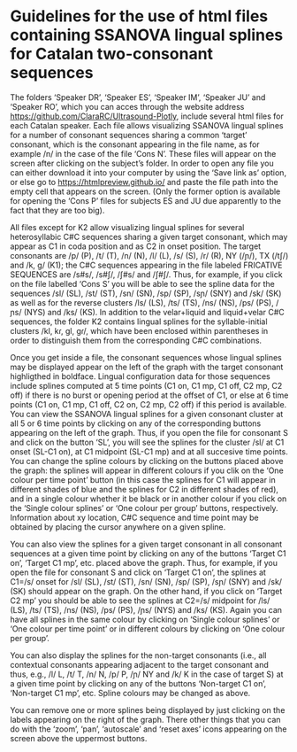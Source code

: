 # Guidelines for the use of html files containing SSANOVA lingual splines for Catalan  two-consonant sequences

The folders ‘Speaker DR’, ‘Speaker ES’, ‘Speaker IM’, ‘Speaker JU’ and ‘Speaker RO’, which you can acces through the website address https://github.com/ClaraRC/Ultrasound-Plotly, include several html files for each Catalan speaker. Each file allows visualizing SSANOVA lingual splines for a number of consonant sequences sharing a common ‘target’ consonant, which is the consonant appearing in the file name, as for example /n/ in the case of the file ‘Cons N’.  These files will appear on the screen after clicking on the subject’s folder. In order to open any file you can either download it into your computer by using the ‘Save link as’ option, or else go to https://htmlpreview.github.io/ and paste the file path into the empty cell that appears on the screen. (Only the former option is available for opening the ‘Cons P’ files for subjects ES and JU due apparently to the fact that they are too big).


 All files except for K2 allow visualizing lingual splines for several heterosyllabic C#C sequences sharing a given target consonant, which may appear as C1 in coda position and as C2 in onset position. The target consonants are /p/ (P), /t/ (T), /n/ (N), /l/ (L), /s/ (S), /r/ (R), NY (/ɲ/), TX (/tʃ/) and /k, g/ (K1); the C#C sequences appearing in the file labeled FRICATIVE SEQUENCES are /s#s/, /s#ʃ/, /ʃ#s/ and /ʃ#ʃ/. Thus, for example, if you click on the file labelled ‘Cons S’ you will be able to see the spline data for the sequences /sl/ (SL), /st/ (ST), /sn/ (SN), /sp/ (SP), /sɲ/ (SNY) and /sk/ (SK) as well as for the reverse clusters  /ls/ (LS), /ts/ (TS), /ns/ (NS), /ps/ (PS), /ɲs/ (NYS) and /ks/ (KS). In addition to the velar+liquid and liquid+velar C#C sequences, the folder K2 contains lingual splines for the syllable-initial clusters /kl, kɾ, gl, gɾ/, which have been enclosed within parentheses in order to distinguish them from the corresponding C#C combinations.
 
 
Once you get inside a file, the consonant sequences whose lingual splines may be displayed appear on the left of the graph with the target consonant highligthed in boldface. Lingual configuration data for those sequences include splines computed at 5 time points (C1 on, C1 mp, C1 off, C2 mp, C2 off) if there is no burst or opening period at the offset of C1, or else at 6 time points (C1 on, C1 mp, C1 off, C2 on, C2 mp, C2 off) if this period is available. You can view the SSANOVA lingual splines for a given consonant cluster at all 5 or 6 time points by clicking on any of the corresponding buttons appearing on the left of the graph. Thus, if you open the file for consonant S and click on the button ‘SL’, you will see the splines for the cluster /sl/ at C1 onset (SL-C1 on), at C1 midpoint (SL-C1 mp) and at all succesive time points. You can change the spline colours by clicking on the buttons placed above the graph: the splines will appear in different colours if you clik on the ‘One colour per time point’ button (in this case the splines for C1 will appear in different shades of blue and the splines for C2 in different shades of red), and in a single colour whether it be black or in another colour if you click on the ‘Single colour splines’ or ‘One colour per group’ buttons, respectively. Information about xy location, C#C sequence and time point may be obtained by placing the cursor anywhere on a given spline. 


You can also view the splines for a given target consonant in all consonant sequences at a given time point by clicking on any of the buttons ‘Target C1 on’, ‘Target C1 mp’, etc. placed above the graph. Thus, for example, if you open the file for consonant S and click on ‘Target C1 on’, the splines at C1=/s/ onset for /sl/ (SL), /st/ (ST), /sn/ (SN), /sp/ (SP), /sɲ/ (SNY) and /sk/ (SK) should appear on the graph. On the other hand, if you click on ‘Target C2 mp’ you should be able to see the splines at C2=/s/ midpoint for /ls/ (LS), /ts/ (TS), /ns/ (NS), /ps/ (PS), /ɲs/ (NYS) and /ks/ (KS). Again you can have all splines in the same colour by clicking on ‘Single colour splines’ or ‘One colour per time point’ or in different colours by clicking on ‘One colour per group’.
	
	
You can also display the splines for the non-target consonants (i.e., all contextual consonants appearing adjacent to the target consonant and thus, e.g., /l/ L, /t/ T, /n/ N, /p/ P, /ɲ/ NY and /k/ K in the case of target S) at a given time point by clicking on any of the buttons ‘Non-target C1 on’, ‘Non-target C1 mp’, etc. Spline colours may be changed as above.


You can remove one or more splines being displayed by just clicking on the labels appearing on the right of the graph. There other things that you can do with the ‘zoom’, ‘pan’, ‘autoscale’  and ‘reset axes’ icons appearing on the screen above the uppermost buttons. 
